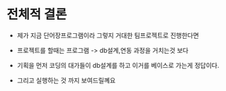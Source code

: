 # 전체적 결론

- 제가 지금 단어장프로그램이라 그렇지 거대한 팀프로젝트로 진행한다면
- 프로젝트를 할때는 프로그램 -> db설계,연동 과정을 거치는것 보다
- 기획을 먼저 코딩의 대가들이 db설계를 하고 이거를 베이스로 가는게 정답이다.


- 그리고 실행하는 것 까지 보여드릴꼐요
